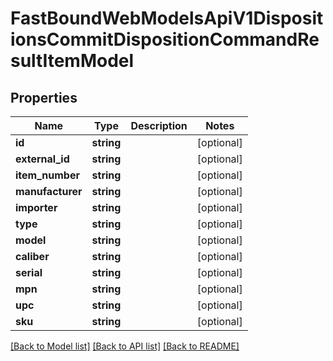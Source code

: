 # FastBoundWebModelsApiV1DispositionsCommitDispositionCommandResultItemModel

## Properties
Name | Type | Description | Notes
------------ | ------------- | ------------- | -------------
**id** | **string** |  | [optional] 
**external_id** | **string** |  | [optional] 
**item_number** | **string** |  | [optional] 
**manufacturer** | **string** |  | [optional] 
**importer** | **string** |  | [optional] 
**type** | **string** |  | [optional] 
**model** | **string** |  | [optional] 
**caliber** | **string** |  | [optional] 
**serial** | **string** |  | [optional] 
**mpn** | **string** |  | [optional] 
**upc** | **string** |  | [optional] 
**sku** | **string** |  | [optional] 

[[Back to Model list]](../../README.md#documentation-for-models) [[Back to API list]](../../README.md#documentation-for-api-endpoints) [[Back to README]](../../README.md)


